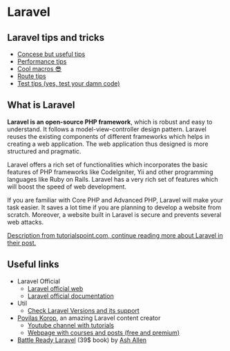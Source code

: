 # Laravel

## Laravel tips and tricks
- [Concese but useful tips](./small-tips.md)
- [Performance tips](./performance-tips.md)
- [Cool macros 😎](./cool-macros.md)
- [Route tips](./route-tips.md)
- [Test tips (yes, test your damn code)](./test-tips.md)

## What is Laravel
**Laravel is an open-source PHP framework**, which is robust and easy to understand. It follows a model-view-controller design pattern. Laravel reuses the existing components of different frameworks which helps in creating a web application. The web application thus designed is more structured and pragmatic.  

Laravel offers a rich set of functionalities which incorporates the basic features of PHP frameworks like CodeIgniter, Yii and other programming languages like Ruby on Rails. Laravel has a very rich set of features which will boost the speed of web development.

If you are familiar with Core PHP and Advanced PHP, Laravel will make your task easier. It saves a lot time if you are planning to develop a website from scratch. Moreover, a website built in Laravel is secure and prevents several web attacks.  

[Description from tutorialspoint.com, continue reading more about Laravel in their post.](https://www.tutorialspoint.com/laravel/laravel_overview.htm)

## Useful links
- Laravel Official
  - [Laravel official web](https://laravel.com/)
  - [Laravel official documentation](https://laravel.com/docs/master/frontend)
- Util
  - [Check Laravel Versions and its support](https://laravelversions.com/en)
- [Povilas Korop](https://twitter.com/PovilasKorop), an amazing Laravel content creator
  - [Youtube channel with tutorials](https://www.youtube.com/c/LaravelDaily)
  - [Webpage with courses and posts (free and premium)](https://laraveldaily.com/)
- [Battle Ready Laravel](https://battle-ready-laravel.com/) (39$ book) by [Ash Allen](https://twitter.com/AshAllenDesign)
